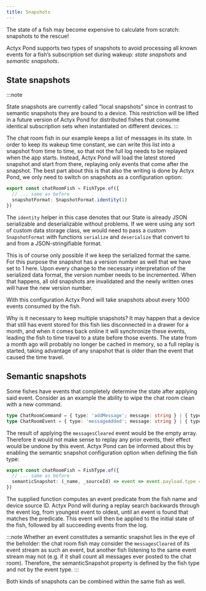 ```yaml
---
title: Snapshots
---
```


The state of a fish may become expensive to calculate from scratch: snapshots to the rescue!

Actyx Pond supports two types of snapshots to avoid processing all known events for a fish’s subscription set during wakeup: _state snapshots_ and _semantic snapshots_.

## State snapshots

:::note

State snapshots are currently called “local snapshots” since in contrast to semantic snapshots they are bound to a device. This restriction will be lifted in a future version of Actyx Pond for distributed fishes that consume identical subscription sets when instantiated on different devices.
:::

The chat room fish in our example keeps a list of messages in its state.
In order to keep its wakeup time constant, we can write this list into a snapshot from time to time, so that not the full log needs to be replayed when the app starts.
Instead, Actyx Pond will load the latest stored snapshot and start from there, replaying only events that come after the snapshot.
The best part about this is that also the writing is done by Actyx Pond, we only need to switch on snapshots as a configuration option:

```typescript
export const chatRoomFish = FishType.of({
  // ... same as before
  snapshotFormat: SnapshotFormat.identity(1)
})
```

The `identity` helper in this case denotes that our State is already JSON serializable and
deserializable without problems. If we were using any sort of custom data storage class, we would
need to pass a custom `SnapshotFormat` with functions `serialize` and `deserialize` that convert to
and from a JSON-stringifiable format.

This is of course only possible if we keep the serialized format the same.
For this purpose the snapshot has a version number as well that we have set to 1 here.
Upon every change to the necessary interpretation of the serialized data format, the version number needs to be incremented.
When that happens, all old snapshots are invalidated and the newly written ones will have the new version number.

With this configuration Actyx Pond will take snapshots about every 1000 events consumed by the fish.

Why is it necessary to keep multiple snapshots?
It may happen that a device that still has event stored for this fish lies disconnected in a drawer for a month, and when it comes back online it will synchronize these events, leading the fish to time travel to a state before those events.
The state from a month ago will probably no longer be cached in memory, so a full replay is started, taking advantage of any snapshot that is older than the event that caused the time travel.

## Semantic snapshots

Some fishes have events that completely determine the state after applying said event.
Consider as an example the ability to wipe the chat room clean with a new command.

```typescript
type ChatRoomCommand = { type: 'addMessage'; message: string } | { type: 'clearAllMessage' }
type ChatRoomEvent = { type: 'messageAdded'; message: string } | { type: 'messagesCleared' }
```

The result of applying the `messagesCleared` event would be the empty array.
Therefore it would not make sense to replay any prior events, their effect would be undone by this event.
Actyx Pond can be informed about this by enabling the semantic snapshot configuration option when defining the fish type:

```typescript
export const chatRoomFish = FishType.of({
  // ... same as before
  semanticSnapshot: (_name, _sourceId) => event => event.payload.type === 'messagesCleared',
})
```

The supplied function computes an event predicate from the fish name and device source ID.
Actyx Pond will during a replay search backwards through the event log, from youngest event to oldest, until an event is found that matches the predicate. This event will then be applied to the initial state of the fish, followed by all succeeding events from the log.

:::note
Whether an event constitutes a semantic snapshot lies in the eye of the beholder: the chat room fish may consider the `messagesCleared` of its event stream as such an event, but another fish listening to the same event stream may not (e.g. if it shall count all messages ever posted to the chat room). Therefore, the semanticSnapshot property is defined by the fish type and not by the event type.
:::

Both kinds of snapshots can be combined within the same fish as well.


